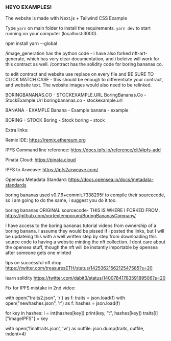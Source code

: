 ### HEYO EXAMPLES!

The website is made with Next.js + Tailwind CSS Example

Type `yarn` on main folder to install the requirements. `yarn dev` to start running on your computer (localhost:3000).

npm install yarn --global

/image_generation has the python code - i have also forked nft-art-generate, which has very clear documentation, and i beleive will work for this contract as well.
/contract has the solidity code for boring bananas co.

to edit contract and website use replace on every file and BE SURE TO CLICK MATCH CASE - this should be enough to differentiate your contract, and website text. The website images would also need to be relinked.

BORINGBANANAS.CO - STOCKEXAMPLE.URL
BoringBananas.Co - StockExample.Url
boringbananas.co - stockexample.url

BANANA - EXAMPLE
Banana - Example
banana - example

BORING - STOCK
Boring - Stock
boring - stock


Extra links:

Remix IDE: https://remix.ethereum.org

IPFS Command line reference: https://docs.ipfs.io/reference/cli/#ipfs-add

Pinata Cloud: https://pinata.cloud

IPFS to Arweave: https://ipfs2arweave.com/

Opensea Metadata Standard: https://docs.opensea.io/docs/metadata-standards

boring bananas used v0.7.6+commit.7338295f to compile their sourcecode, so i am going to do the same, i suggest you do it too.

boring bananas ORIGINAL sourcecode- THIS IS WHERE I FORKED FROM. 
https://github.com/vortextemporum/BoringBananasCompany/

I have access to the boring bananas tutorial videos from ownership of a boring banana. I assume they would be pissed if i posted the links, but I will be updateing this with a well written step by step from downloading this source code to having a website minting the nft collection. I dont care about the opensea stuff, though the nft will be instantly importable by opensea after someone gets one minted

tips on successful nft drop
https://twitter.com/treasuresETH/status/1425362156212547585?s=20


learn solidity
https://twitter.com/dabit3/status/1400784178359189506?s=20


Fix for IPFS mistake in 2nd video:

with open("traits2.json", 'r') as f:
    traits = json.load(f)
with open("newhashes.json", 'r') as f:
    hashes = json.load(f)


for key in hashes:
    i = int(hashes[key])
    print(key, ":", hashes[key])
    traits[i]["imageIPFS"] = key 


with open('finaltraits.json', 'w') as outfile:
    json.dump(traits, outfile, indent=4)
